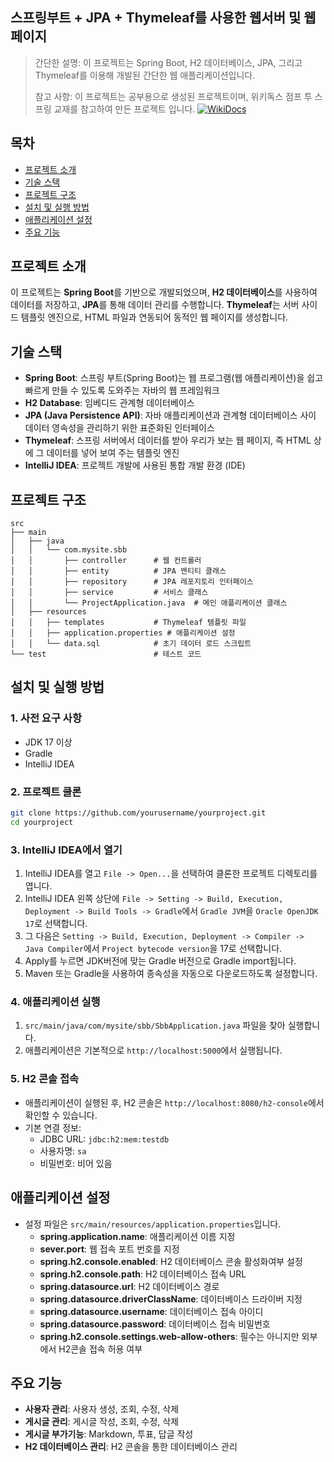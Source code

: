 ## 스프링부트 + JPA + Thymeleaf를 사용한 웹서버 및 웹페이지

> 간단한 설명: 이 프로젝트는 Spring Boot, H2 데이터베이스, JPA, 그리고 Thymeleaf를 이용해 개발된 간단한 웹 애플리케이션입니다.
> 
> 참고 사항: 이 프로젝트는 공부용으로 생성된 프로젝트이며, 위키독스 점프 투 스프링 교재를 참고하여 만든 프로젝트 입니다. [![WikiDocs](https://img.shields.io/badge/My_Website-Visit-blue?style=for-the-badge&logo=google-chrome&logoColor=white)](https://wikidocs.net/book/7601)

## 목차
- [프로젝트 소개](#프로젝트-소개)
- [기술 스택](#기술-스택)
- [프로젝트 구조](#프로젝트-구조)
- [설치 및 실행 방법](#설치-및-실행-방법)
- [애플리케이션 설정](#애플리케이션-설정)  <!-- 링크 확인 -->
- [주요 기능](#주요-기능)
  
## 프로젝트 소개

이 프로젝트는 **Spring Boot**를 기반으로 개발되었으며, **H2 데이터베이스**를 사용하여 데이터를 저장하고, **JPA**를 통해 데이터 관리를 수행합니다. **Thymeleaf**는 서버 사이드 템플릿 엔진으로, HTML 파일과 연동되어 동적인 웹 페이지를 생성합니다.

## 기술 스택

- **Spring Boot**: 스프링 부트(Spring Boot)는 웹 프로그램(웹 애플리케이션)을 쉽고 빠르게 만들 수 있도록 도와주는 자바의 웹 프레임워크
- **H2 Database**: 임베디드 관계형 데이터베이스
- **JPA (Java Persistence API)**: 자바 애플리케이션과 관계형 데이터베이스 사이 데이터 영속성을 관리하기 위한 표준화된 인터페이스
- **Thymeleaf**: 스프링 서버에서 데이터를 받아 우리가 보는 웹 페이지, 즉 HTML 상에 그 데이터를 넣어 보여 주는 템플릿 엔진
- **IntelliJ IDEA**: 프로젝트 개발에 사용된 통합 개발 환경 (IDE)

## 프로젝트 구조

```plaintext
src
├── main
│   ├── java
│   │   └── com.mysite.sbb
│   │       ├── controller      # 웹 컨트롤러
│   │       ├── entity          # JPA 엔티티 클래스
│   │       ├── repository      # JPA 레포지토리 인터페이스
│   │       ├── service         # 서비스 클래스
│   │       └── ProjectApplication.java  # 메인 애플리케이션 클래스
│   ├── resources
│   │   ├── templates           # Thymeleaf 템플릿 파일
│   │   ├── application.properties # 애플리케이션 설정
│   │   └── data.sql            # 초기 데이터 로드 스크립트
└── test                        # 테스트 코드
```

## 설치 및 실행 방법

### 1. 사전 요구 사항
- JDK 17 이상
- Gradle
- IntelliJ IDEA

### 2. 프로젝트 클론

```bash
git clone https://github.com/yourusername/yourproject.git
cd yourproject
```

### 3. IntelliJ IDEA에서 열기

1. IntelliJ IDEA를 열고 `File -> Open...`을 선택하여 클론한 프로젝트 디렉토리를 엽니다.
2. IntelliJ IDEA 왼쪽 상단에 `File -> Setting -> Build, Execution, Deployment -> Build Tools -> Gradle`에서 `Gradle JVM`을 `Oracle OpenJDK 17`로 선택합니다.
3. 그 다음은 `Setting -> Build, Execution, Deployment -> Compiler -> Java Compiler`에서 `Project bytecode version`을 17로 선택합니다.
4. Apply를 누르면 JDK버전에 맞는 Gradle 버전으로 Gradle import됩니다.
5. Maven 또는 Gradle을 사용하여 종속성을 자동으로 다운로드하도록 설정합니다.
   

### 4. 애플리케이션 실행

1. `src/main/java/com/mysite/sbb/SbbApplication.java` 파일을 찾아 실행합니다.
2. 애플리케이션은 기본적으로 `http://localhost:5000`에서 실행됩니다.


### 5. H2 콘솔 접속

- 애플리케이션이 실행된 후, H2 콘솔은 `http://localhost:8080/h2-console`에서 확인할 수 있습니다.
- 기본 연결 정보:
  - JDBC URL: `jdbc:h2:mem:testdb`
  - 사용자명: `sa`
  - 비밀번호: 비어 있음


## 애플리케이션 설정

- 설정 파일은 `src/main/resources/application.properties`입니다.
  - **spring.application.name**: 애플리케이션 이름 지정
  - **sever.port**: 웹 접속 포트 번호를 지정
  - **spring.h2.console.enabled**: H2 데이터베이스 콘솔 활성화여부 설정
  - **spring.h2.console.path**: H2 데이터베이스 접속 URL
  - **spring.datasource.url**: H2 데이터베이스 경로
  - **spring.datasource.driverClassName**: 데이터베이스 드라이버 지정
  - **spring.datasource.username**: 데이터베이스 접속 아이디
  - **spring.datasource.password**: 데이터베이스 접속 비밀번호
  - **spring.h2.console.settings.web-allow-others**: 필수는 아니지만 외부에서 H2콘솔 접속 허용 여부


## 주요 기능

- **사용자 관리**: 사용자 생성, 조회, 수정, 삭제
- **게시글 관리**: 게시글 작성, 조회, 수정, 삭제
- **게시글 부가기능**: Markdown, 투표, 답글 작성
- **H2 데이터베이스 관리**: H2 콘솔을 통한 데이터베이스 관리
